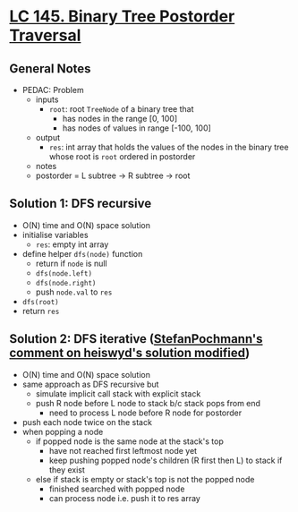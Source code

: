 # [LC 145. Binary Tree Postorder Traversal](https://leetcode.com/problems/binary-tree-postorder-traversal/)

## General Notes

- PEDAC: Problem
  - inputs
    - `root`: root `TreeNode` of a binary tree that
      - has nodes in the range \[0, 100]
      - has nodes of values in range \[-100, 100]
  - output
    - `res`: int array that holds the values of the nodes in the binary tree whose root is `root` ordered in postorder
  - notes
  - postorder = L subtree -> R subtree -> root

## Solution 1: DFS recursive

- O(N) time and O(N) space solution
- initialise variables
  - `res`: empty int array
- define helper `dfs(node)` function
  - return if `node` is null
  - `dfs(node.left)`
  - `dfs(node.right)`
  - push `node.val` to `res`
- `dfs(root)`
- return `res`

## Solution 2: DFS iterative ([StefanPochmann's comment on heiswyd's solution modified](https://leetcode.com/problems/binary-tree-postorder-traversal/discuss/45582/A-real-Postorder-Traversal-.without-reverse-or-insert-4ms/432681))

- O(N) time and O(N) space solution
- same approach as DFS recursive but
  - simulate implicit call stack with explicit stack
  - push R node before L node to stack b/c stack pops from end
    - need to process L node before R node for postorder
- push each node twice on the stack
- when popping a node
  - if popped node is the same node at the stack's top
    - have not reached first leftmost node yet
    - keep pushing popped node's children (R first then L) to stack if they exist
  - else if stack is empty or stack's top is not the popped node
    - finished searched with popped node
    - can process node i.e. push it to res array
